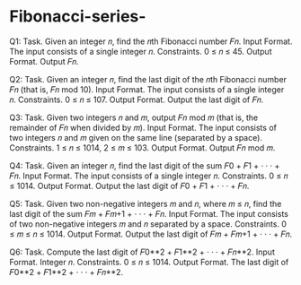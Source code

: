# Fibonacci-series-

Q1: Task. Given an integer 𝑛, find the 𝑛th Fibonacci number 𝐹𝑛.
    Input Format. The input consists of a single integer 𝑛.
    Constraints. 0 ≤ 𝑛 ≤ 45.
    Output Format. Output 𝐹𝑛.
    
Q2: Task. Given an integer 𝑛, find the last digit of the 𝑛th Fibonacci number 𝐹𝑛 (that is, 𝐹𝑛 mod 10).
    Input Format. The input consists of a single integer 𝑛.
    Constraints. 0 ≤ 𝑛 ≤ 107.
    Output Format. Output the last digit of 𝐹𝑛.

Q3: Task. Given two integers 𝑛 and 𝑚, output 𝐹𝑛 mod 𝑚 (that is, the remainder of 𝐹𝑛 when divided by 𝑚).
    Input Format. The input consists of two integers 𝑛 and 𝑚 given on the same line (separated by a space).
    Constraints. 1 ≤ 𝑛 ≤ 1014, 2 ≤ 𝑚 ≤ 103.
    Output Format. Output 𝐹𝑛 mod 𝑚.
   
Q4: Task. Given an integer 𝑛, find the last digit of the sum 𝐹0 + 𝐹1 + · · · + 𝐹𝑛.
    Input Format. The input consists of a single integer 𝑛.
    Constraints. 0 ≤ 𝑛 ≤ 1014.
    Output Format. Output the last digit of 𝐹0 + 𝐹1 + · · · + 𝐹𝑛.
    
Q5: Task. Given two non-negative integers 𝑚 and 𝑛, where 𝑚 ≤ 𝑛, find the last digit of the sum 𝐹𝑚 + 𝐹𝑚+1 + · · · + 𝐹𝑛.
    Input Format. The input consists of two non-negative integers 𝑚 and 𝑛 separated by a space.
    Constraints. 0 ≤ 𝑚 ≤ 𝑛 ≤ 1014.
    Output Format. Output the last digit of 𝐹𝑚 + 𝐹𝑚+1 + · · · + 𝐹𝑛.
    
Q6: Task. Compute the last digit of 𝐹0\**2 + 𝐹1\**2 + · · · + 𝐹𝑛\**2.
    Input Format. Integer 𝑛.
    Constraints. 0 ≤ 𝑛 ≤ 1014.
    Output Format. The last digit of 𝐹0\**2 + 𝐹1\**2 + · · · + 𝐹𝑛\**2.
